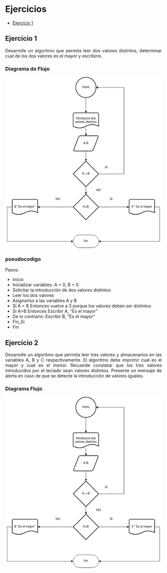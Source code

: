 <div align="justify">

# Ejercicios

- [Ejercicio 1](#ejercicio1)

## Ejercicio 1 <a name = "ejercicio1"></a>
Desarrolle un algoritmo que permita leer dos valores distintos, determinar cual de los dos valores es el
mayor y escribirlo.

### Diagrama de Flujo

<img src="images/diagrama-flujo.png"/>


### pseudocodigo
 Pasos:
 - Inicio
 - Inicializar variables: A = 0, B = 0
 - Solicitar la introducción de dos
 valores distintos
 - Leer los dos valores
 - Asignarlos a las variables A y B
 - Si A = B Entonces vuelve a 3
 porque los valores deben ser
 distintos
 - Si A>B Entonces
 Escribir A, “Es el mayor”
 - De lo contrario: Escribir B, “Es
 el mayor”
 - Fin_Si 
 - Fin

## Ejercicio 2 <a name = "ejercicio"><a/>
Desarrolle un algoritmo que permita leer tres valores y almacenarlos en las variables A, B y C
respectivamente. El algoritmo debe imprimir cual es el mayor y cual es el menor. Recuerde constatar que
los tres valores introducidos por el teclado sean valores distintos. Presente un mensaje de alerta en caso de
que se detecte la introducción de valores iguales.

### Diagrama Flujo

<img src="images/Diagrama-flujo-2.png"/>


</div>

